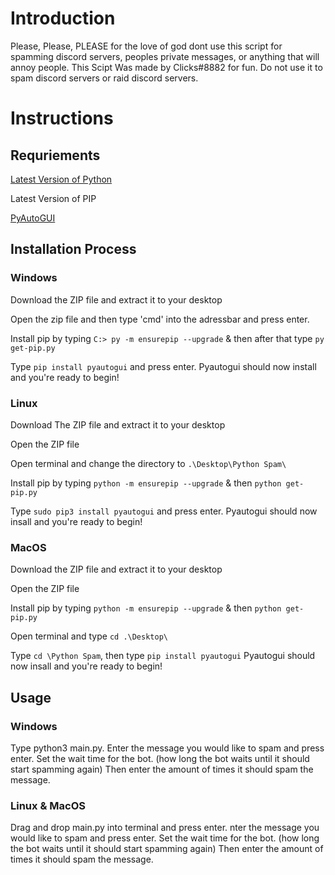 # Introduction
Please, Please, PLEASE for the love of god dont use this script for spamming discord servers, peoples private messages, or anything that will annoy people.
This Scipt Was made by Clicks#8882 for fun. Do not use it to spam discord servers or raid discord servers.

# Instructions
## Requriements
[Latest Version of Python](https://www.python.org/ftp/python/3.10.5/python-3.10.5-amd64.exe)

Latest Version of PIP

[PyAutoGUI](https://pypi.org/project/PyAutoGUI/)

## Installation Process

### Windows

Download the ZIP file and extract it to your desktop

Open the zip file and then type 'cmd' into the adressbar and press enter.

Install pip by typing `C:> py -m ensurepip --upgrade` & then after that type `py get-pip.py`

Type `pip install pyautogui` and press enter. Pyautogui should now install and you're ready to begin!

### Linux

Download The ZIP file and extract it to your desktop

Open the ZIP file 

Open terminal and change the directory to `.\Desktop\Python Spam\`

Install pip by typing `python -m ensurepip --upgrade` & then `python get-pip.py`

Type `sudo pip3 install pyautogui` and press enter. Pyautogui should now insall and you're ready to begin!

### MacOS

Download the ZIP file and extract it to your desktop

Open the ZIP file 

Install pip by typing `python -m ensurepip --upgrade` & then `python get-pip.py`

Open terminal and type `cd .\Desktop\`

Type `cd \Python Spam`, then type `pip install pyautogui` Pyautogui should now insall and you're ready to begin!


## Usage

### Windows

Type python3 main.py. Enter the message you would like to spam and press enter. Set the wait time for the bot. (how long the bot waits until it should start spamming again) Then enter the amount of times it should spam the message.

### Linux & MacOS

Drag and drop main.py into terminal and press enter. nter the message you would like to spam and press enter. Set the wait time for the bot. (how long the bot waits until it should start spamming again) Then enter the amount of times it should spam the message.


